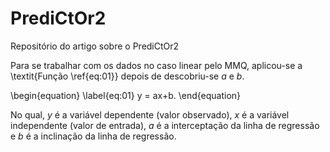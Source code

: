 # PrediCtOr2
Repositório do artigo sobre o PrediCtOr2

Para se trabalhar com os dados no caso linear pelo MMQ, aplicou-se a \textit{Função \ref{eq:01}} depois de descobriu-se $a$ e $b$.

\begin{equation}
    \label{eq:01}
	y = ax+b.
\end{equation}

No qual, $y$ é a variável dependente (valor observado), $x$ é a variável independente (valor de entrada), $a$ é a interceptação da linha de regressão e $b$ é a inclinação da linha de regressão.
